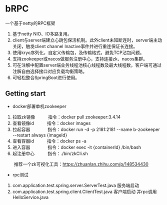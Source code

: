 # bRPC

一个基于netty的RPC框架

1. 基于netty NIO、IO多路复用。
2. client与server端建立心跳包保活机制。此外client未知断连时，server端主动关闭，触发client channel Inactive事件并进行重连保证长连接。
3. 使用kryo序列化，自定义传输包，及传输格式，避免TCP沾包问题。
4. 支持zookeeper或nacos做服务注册中心，支持连接zk、nacos集群。
5. 可在注解中配置server端业务线程池核心线程数及最大线程数，客户端可通过注解自由选择接口对应负载均衡策略。
6. 可轻松整合SpringBoot进行使用。

## Getting start

- docker部署单机zookeeper

1. 拉取zk镜像&emsp;&emsp;&emsp;指令：docker pull zookeeper:3.4.14
2. 查看镜像id&emsp;&emsp;&emsp;指令：docker images
3. 拉起容器&emsp;&emsp;&emsp;&emsp;指令：docker run -d -p 2181:2181 --name b-zookeeper --restart always {imageId}
4. 查看容器id&emsp;&emsp;&emsp;指令：docker ps -a
5. 进入容器&emsp;&emsp;&emsp;&emsp;指令：docker exec -it {containerId} /bin/bash
6. 起注册中心&emsp;&emsp;&emsp;指令：./bin/zkCli.sh

&emsp;&emsp;推荐一个zk可视化工具：https://zhuanlan.zhihu.com/p/148534430

- rpc测试 

1. com.application.test.spring.server.ServerTest.java  服务端启动
2. com.application.test.spring.client.ClientTest.java  客户端启动 并rpc调用HelloService.java





